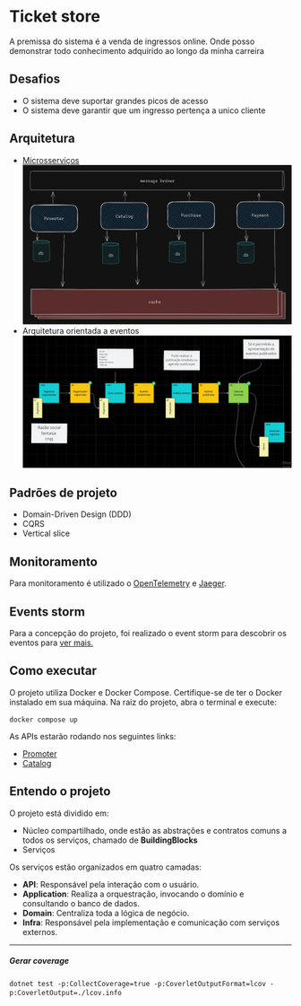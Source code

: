# Ticket store
A premissa do sistema é a venda de ingressos online.
Onde posso demonstrar todo conhecimento adquirido ao longo da minha carreira 

## Desafios
- O sistema deve suportar grandes picos de acesso
- O sistema deve garantir que um ingresso pertença a unico cliente

## Arquitetura
- [Microsserviços](https://excalidraw.com/#json=UuirB_ySgvQaVZ2hRk2O-,nwQy0UnrGsfJ3nk2pp8DvQ)
![arquitetura](docs/arquitetura.png)
- Arquitetura orientada a eventos
![event-storm](docs/event-storm.png)

## Padrões de projeto
- Domain-Driven Design (DDD)
- CQRS
- Vertical slice

## Monitoramento
Para monitoramento é utilizado o [OpenTelemetry](https://opentelemetry.io/) e [Jaeger](https://www.jaegertracing.io/).

## Events storm
Para a concepção do projeto, foi realizado o event storm para descobrir os eventos para
[ver mais.](https://miro.com/welcomeonboard/ZDlOVHlYTzRrMFN1aVppMkFzN0l0bEVTRk1rZ0xhaG1FcENsNDhjU29KNWpZdHhLNzVRMkpUZmVxU2FoeDJkYXwzNDU4NzY0NTg0NzkwMTQ1MTQzfDI=?share_link_id=131185290624)

## Como executar
O projeto utiliza Docker e Docker Compose. Certifique-se de ter o Docker instalado em sua máquina. Na raiz do projeto, abra o terminal e execute:
```
docker compose up
```
As APIs estarão rodando nos seguintes links:
- [Promoter](http://localhost:5286/swagger/index.html)
- [Catalog](http://localhost:7139/swagger/index.html)

## Entendo o projeto
O projeto está dividido em:
- Núcleo compartilhado, onde estão as abstrações e contratos comuns a todos os serviços, chamado de **BuildingBlocks**
- Serviços

Os serviços estão organizados em quatro camadas:
- **API**: Responsável pela interação com o usuário.
- **Application**: Realiza a orquestração, invocando o domínio e consultando o banco de dados.
- **Domain**: Centraliza toda a lógica de negócio.
- **Infra**: Responsável pela implementação e comunicação com serviços externos.

---

##### Gerar coverage
```
dotnet test -p:CollectCoverage=true -p:CoverletOutputFormat=lcov -p:CoverletOutput=./lcov.info
```